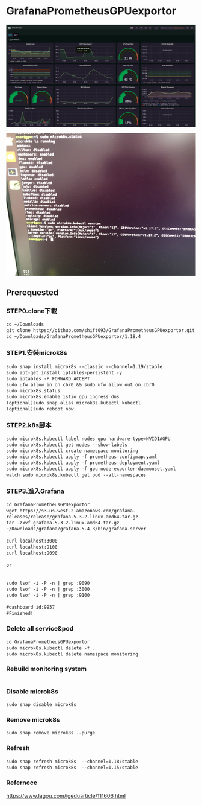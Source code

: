 # GrafanaPrometheusGPUexportor

![Alt text](/img/dashboard.jpg "Gpu monitoring dashboard")

![Alt text](/img/S__31883305.jpg)

## Prerequested
 ### STEP0.clone下載
 ```
 cd ~/Downloads
 git clone https://github.com/shift093/GrafanaPrometheusGPUexportor.git
 cd ~/Downloads/GrafanaPrometheusGPUexportor/1.18.4
 ```
 ### STEP1.安裝microk8s
 ```
 sudo snap install microk8s --classic --channel=1.19/stable
 sudo apt-get install iptables-persistent -y
 sudo iptables -P FORWARD ACCEPT
 sudo ufw allow in on cbr0 && sudo ufw allow out on cbr0
 sudo microk8s.status
 sudo microk8s.enable istio gpu ingress dns
 (optional)sudo snap alias microk8s.kubectl kubectl
 (optional)sudo reboot now
 ```
 ### STEP2.k8s腳本
 ```shell
 sudo microk8s.kubectl label nodes gpu hardware-type=NVIDIAGPU
 sudo microk8s.kubectl get nodes --show-labels
 sudo microk8s.kubectl create namespace monitoring
 sudo microk8s.kubectl apply -f prometheus-configmap.yaml
 sudo microk8s.kubectl apply -f prometheus-deployment.yaml
 sudo microk8s.kubectl apply -f gpu-node-exporter-daemonset.yaml
 watch sudo microk8s.kubectl get pod --all-namespaces
 ```
 ### STEP3.進入Grafana
 ```
 cd GrafanaPrometheusGPUexportor
 wget https://s3-us-west-2.amazonaws.com/grafana-releases/release/grafana-5.3.2.linux-amd64.tar.gz
 tar -zxvf grafana-5.3.2.linux-amd64.tar.gz
 ~/Downloads/grafana/grafana-5.4.3/bin/grafana-server
 
 curl localhost:3000
 curl localhost:9100
 curl localhost:9090
 
 or
 
 
 sudo lsof -i -P -n | grep :9090
 sudo lsof -i -P -n | grep :3000
 sudo lsof -i -P -n | grep :9100
 
 #dashboard id:9957
 #Finished!
 ```
 
### Delete all service&pod
```
cd GrafanaPrometheusGPUexportor
sudo microk8s.kubectl delete -f .
sudo microk8s.kubectl delete namespace monitoring
```

### Rebuild monitoring system
```
```

### Disable microk8s
```
sudo snap disable microk8s
```
 
### Remove microk8s
```
sudo snap remove microk8s --purge
```

### Refresh
```
sudo snap refresh microk8s  --channel=1.18/stable
sudo snap refresh microk8s  --channel=1.15/stable
```

### Refernece

https://www.lagou.com/lgeduarticle/111606.html
